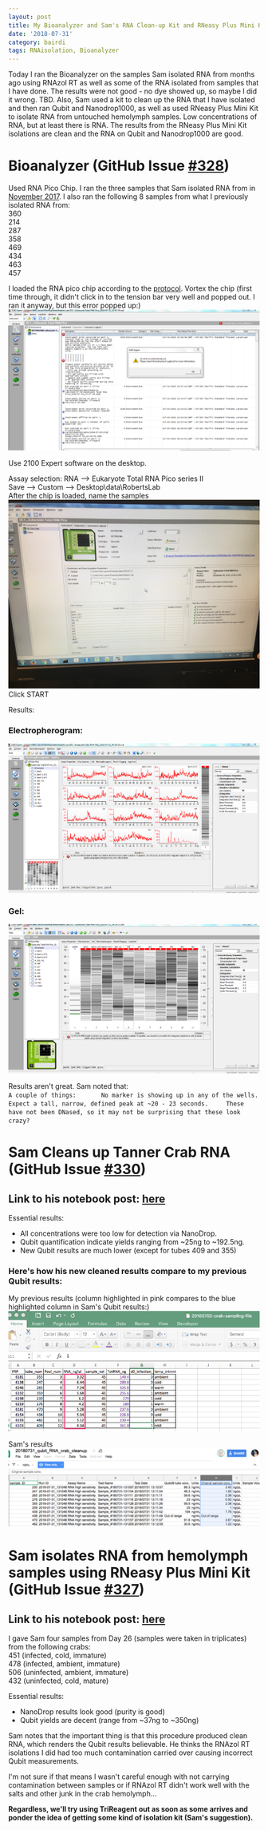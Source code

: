 ```yaml
---
layout: post
title: My Bioanalyzer and Sam's RNA Clean-up Kit and RNeasy Plus Mini Kit results
date: '2018-07-31'
category: bairdi
tags: RNAisolation, Bioanalyzer
---
```

Today I ran the Bioanalyzer on the samples Sam isolated RNA from months ago using RNAzol RT as well as some of the RNA isolated from samples that I have done. The results were not good - no dye showed up, so maybe I did it wrong. TBD. Also, Sam used a kit to clean up the RNA that I have isolated and then ran Qubit and Nanodrop1000, as well as used RNeasy Plus Mini Kit to isolate RNA from untouched hemolymph samples. Low concentrations of RNA, but at least there is RNA. The results from the RNeasy Plus Mini Kit isolations are clean and the RNA on Qubit and Nanodrop1000 are good. 

# Bioanalyzer (GitHub Issue [#328](https://github.com/RobertsLab/resources/issues/328))
Used RNA Pico Chip. I ran the three samples that Sam isolated RNA from in [November 2017](http://onsnetwork.org/kubu4/2017/11/07/rna-isolation-quantification-tanner-crab-hemolymph/). I also ran the following 8 samples from what I previously isolated RNA from:     
360      
214      
287      
358       
469      
434      
463             
457       

I loaded the RNA pico chip according to the [protocol](https://github.com/grace-ac/grace-ac.github.io/blob/master/notebook-images/pico-chip-protocol.JPG). Vortex the chip (first time through, it didn't click in to the tension bar very well and popped out. I ran it anyway, but this error popped up:)      
![img](../notebook-images/Error.PNG)

Use 2100 Expert software on the desktop. 

Assay selection: RNA --> Eukaryote Total RNA Pico series II     
Save --> Custom --> Desktop\data\RobertsLab     
After the chip is loaded, name the samples      
![img](../notebook-images/bioanalyzer-software-image.JPG)    
Click START

Results:    
### Electropherogram:    
![img](../notebook-images/electropherogram.PNG)    

### Gel:     
![img](../notebook-images/Gel.PNG)

Results aren't great. Sam noted that:      
`A couple of things:      
No marker is showing up in any of the wells. Expect a tall, narrow, defined peak at ~20 - 23 seconds.    
These have not been DNased, so it may not be surprising that these look crazy?`   

# Sam Cleans up Tanner Crab RNA (GitHub Issue [#330](https://github.com/RobertsLab/resources/issues/330))
## Link to his notebook post: [here](http://onsnetwork.org/kubu4/2018/07/31/rna-cleanup-tanner-crab-rna/)

Essential results:    
- All concentrations were too low for detection via NanoDrop.
- Qubit quantification indicate yields ranging from ~25ng to ~192.5ng.
- New Qubit results are much lower (except for tubes 409 and 355) 
### Here's how his new cleaned results compare to my previous Qubit results:    
My previous results (column highlighted in pink compares to the blue highlighted column in Sam's Qubit results:)    
![img](../notebook-images/20180731-cleanup-master-pool-original-qubit.png)

Sam's results       
![img](../notebook-images/20180731-sam-rna-cleanup-qubit.png)

# Sam isolates RNA from hemolymph samples using RNeasy Plus Mini Kit (GitHub Issue [#327](https://github.com/RobertsLab/resources/issues/327))
## Link to his notebook post: [here](http://onsnetwork.org/kubu4/2018/07/31/rna-isolation-tanner-crab-hemolymph-using-rneasy-plus-mini-kit/)

I gave Sam four samples from Day 26 (samples were taken in triplicates) from the following crabs:    
451 (infected, cold, immature)    
478 (infected, ambient, immature)     
506 (uninfected, ambient, immature)    
432 (uninfected, cold, mature)   

Essential results:   
- NanoDrop results look good (purity is good)
- Qubit yields are decent (range from ~37ng to ~350ng)

Sam notes that the important thing is that this procedure produced clean RNA, which renders the Qubit results believable. He thinks the RNAzol RT isolations I did had too much contamination carried over causing incorrect Qubit measurements. 

I'm not sure if that means I wasn't careful enough with not carrying contamination between samples or if RNAzol RT didn't work well with the salts and other junk in the crab hemolymph...

**Regardless, we'll try using TriReagent out as soon as some arrives and ponder the idea of getting some kind of isolation kit (Sam's suggestion).** 



